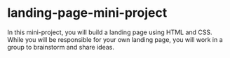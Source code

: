 # landing-page-mini-project
In this mini-project, you will build a landing page using HTML and CSS. While you will be responsible for your own landing page, you will work in a group to brainstorm and share ideas.
